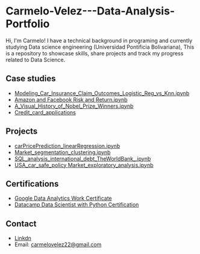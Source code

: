 # Carmelo-Velez---Data-Analysis-Portfolio
Hi, I'm Carmelo! I have a technical background in programing and currently studying Data science engineering (Universidad Pontificia Bolivariana), This is a repository to showcase skills, share projects and track my progress related to Data Science.

## Case studies
* [Modeling_Car_Insurance_Claim_Outcomes_Logistic_Reg_vs_Knn.ipynb](https://github.com/Cvelsen22/Carmelo-Velez---Data-Analysis-Portfolio/blob/main/Modeling_Car_Insurance_Claim_Outcomes_Logistic_Reg_vs_Knn.ipynb)
* [Amazon and Facebook Risk and Return.ipynb](https://github.com/Cvelsen22/Carmelo-Velez---Data-Analysis-Portfolio/blob/main/Amazon%26Facebook_RiskAndReturns.ipynb)
* [A_Visual_History_of_Nobel_Prize_Winners.ipynb](https://github.com/Cvelsen22/Carmelo-Velez---Data-Analysis-Portfolio/blob/main/A_Visual_History_of_Nobel_Prize_Winners.ipynb)
* [Credit_card_applications](https://github.com/Cvelsen22/Carmelo-Velez---Data-Analysis-Portfolio/blob/main/CreditCardApproval_LogisticRegression.ipynb)

## Projects
* [carPricePrediction_linearRegression.ipynb](https://github.com/Cvelsen22/Carmelo-Velez---Data-Analysis-Portfolio/blob/main/carPricePrediction_linearRegression.ipynb)
* [Market_segmentation_clustering.ipynb](https://github.com/Cvelsen22/Carmelo-Velez---Data-Analysis-Portfolio/blob/main/Market_segmentation_clustering.ipynb)
* [SQL_analysis_international_debt_TheWorldBank_.ipynb](https://github.com/Cvelsen22/Carmelo-Velez---Data-Analysis-Portfolio/blob/main/SQL_analysis_international_debt_TheWorldBank_.ipynb)
* [USA_car_safe_policy Market_exploratory_analysis.ipynb](https://github.com/Cvelsen22/Carmelo-Velez---Data-Analysis-Portfolio/blob/main/USA_car_safe_policy_exploratory_analysis.ipynb)

## Certifications
* [Google Data Analytics Work Certificate](https://www.credly.com/badges/6213601b-d0ea-46bb-9951-c98c14dc8a2a/linked_in_profile)
* [Datacamp Data Scientist with Python Certification](https://www.datacamp.com/statement-of-accomplishment/track/2c6b87d436d4d487fbc90707b68c2d528b9d29ad)


## Contact
* [Linkdn](https://www.linkedin.com/in/carmelo-velez-senior-6082a1176/)
* Email: carmelovelez22@gmail.com
